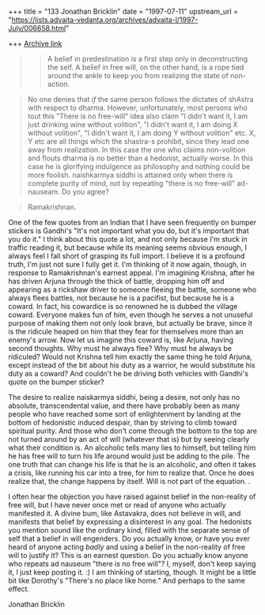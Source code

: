 +++
title = "133 Jonathan Bricklin"
date = "1997-07-11"
upstream_url = "https://lists.advaita-vedanta.org/archives/advaita-l/1997-July/006658.html"

+++
[Archive link](https://lists.advaita-vedanta.org/archives/advaita-l/1997-July/006658.html)

>>A belief in predestination is a first step only in deconstructing the
>>self.  A belief in free will, on the other hand, is a rope tied around
>the
>> ankle to keep you from realizing the state of non-action.

>No one denies that _if_ the same person follows the dictates of shAstra
>with respect to dharma. However, unfortunately, most persons who tout
>this "There is no free-will" idea also claim "I didn't want it, I am
>just drinking wine without volition", "I didn't want it, I am doing X
>without volition", "I didn't want it, I am doing Y without volition"
>etc. X, Y etc are all things which the shastra-s prohibit, since they
>lead one away from realization. In this case the one who claims
>non-volition and flouts dharma is no better than a hedonist, actually
>worse. In this case he is glorifying indulgence as philosophy and
>nothing could be more foolish. naishkarmya siddhi is attained only when
>there is complete purity of mind, not by repeating "there is no
>free-will" ad-nauseam. Do you agree?

>Ramakrishnan.


One of the few quotes from an Indian that I have seen frequently on bumper
stickers is Gandhi's "It's not important what you do, but it's important
that you do it."  I think about this quote a lot, and not only because I'm
stuck in traffic reading it, but because while its meaning seems obvious
enough, I always feel I fall short of grasping its full import.  I believe
it is a profound truth, I'm just not sure I fully get it.  I'm thinking of
it now again, though, in response to Ramakrishnan's earnest appeal.  I'm
imagining Krishna, after he has driven Arjuna through the thick of battle,
dropping him off and appearing as a rickshaw driver to someone fleeing the
battle, someone who always flees battles, not because he is a pacifist, but
because he is a coward.  In fact, his cowardice is so renowned he is dubbed
the village coward.  Everyone makes fun of him, even though he serves a not
unuseful purpose of making them not only look brave, but actually be brave,
since it is the ridicule heaped on him that they fear for themselves more
than an enemy's arrow.  Now let us imagine this coward is, like Arjuna,
having second thoughts.  Why must he always flee?  Why must he always be
ridiculed?  Would not Krishna tell him exactly the same thing he told
Arjuna, except instead of the bit about his duty as a warrior, he would
substitute his duty as a coward?  And couldn't he be driving both vehicles
with Gandhi's quote on the bumper sticker?

The desire to realize naiskarmya siddhi, being a desire, not only has no
absolute, transcendental value, and there have probably been as many people
who have reached some sort of enlightenment by landing at the bottom of
hedonistic induced despair, than by striving to climb toward spiritual
purity. And those who don't come through the bottom to the top are not
turned around by an act of will (whatever that is) but by seeing clearly
what their condition is.  An alcoholic tells many lies to himself, but
telling him he has free will to turn his life around would just be adding
to the pile.  The one truth that can change his life is that he is an
alcoholic, and often it takes a crisis, like running his car into a tree,
for him to realize that.  Once he does realize that, the change happens by
itself.  Will is not part of the equation. .

 I often hear the objection you have raised against belief in the
non-reality of free will, but I have never once met or read of anyone who
actually manifested it.  A divine bum, like Astavakra, does not believe in
will, and manifests that belief by expressing a disinterest in any goal.
The hedonists you mention sound like the ordinary kind, filled with the
separate sense of self that a belief in will engenders.  Do you actually
know, or have you ever heard of anyone acting *badly* and using a belief in
the non-reality of free will to justify it?  This is an earnest question.
Do you actually know anyone who repeats ad nauseum "there is no free will"?
 I, myself, don't keep saying it, I just keep posting it. :)  I am thinking
of starting, though.  It might be a little bit like Dorothy's  "There's no
place like home."  And perhaps to the same effect.


Jonathan Bricklin

